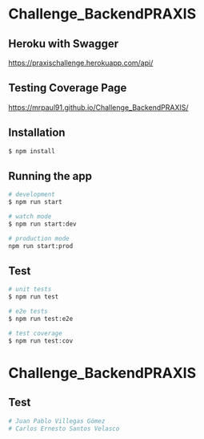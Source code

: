 # Challenge_BackendPRAXIS

## Heroku with Swagger

https://praxischallenge.herokuapp.com/api/

## Testing Coverage Page
https://mrpaul91.github.io/Challenge_BackendPRAXIS/

## Installation

```bash
$ npm install
```

## Running the app

```bash
# development
$ npm run start

# watch mode
$ npm run start:dev

# production mode
npm run start:prod
```

## Test

```bash
# unit tests
$ npm run test

# e2e tests
$ npm run test:e2e

# test coverage
$ npm run test:cov
```

# Challenge_BackendPRAXIS

## Test

```bash
# Juan Pablo Villegas Gómez
# Carlos Ernesto Santos Velasco

